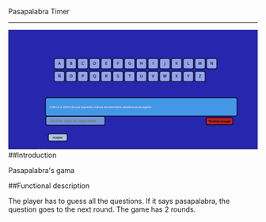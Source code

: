 Pasapalabra Timer 
________________________

![Pasalabra](./images/pasapalabra.png)
##Introduction

Pasapalabra's gama

##Functional description

The player has to guess all the questions. If it says pasapalabra, the question goes to the next round. The game has 2 rounds.





